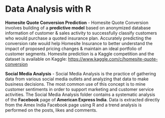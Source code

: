 # Data Analysis with R

**Homesite Quote Conversion Prediction** - Homesite Quote Conversion involves building of a **predictive model** based on anonymized database information of customer & sales activity to successfully classify customers who would purchase a quoted insurance plan. Accurately predicting the conversion rate would help Homesite Insurance to better understand the impact of proposed pricing changes & maintain an ideal portfolio of customer segments. Homesite prediction is a Kaggle competition and the dataset is available on Kaggle: https://www.kaggle.com/c/homesite-quote-conversion 


**Social Media Analysis** - Social Media Analysis is the practice of gathering data from various social media outlets and analyzing that data to make business decisions. The most common use of this concept is to mine customer sentiments in order to support marketing and customer service activities. The Social Media Analysis folder contains a systematic analysis of the **Facebook** page of **American Express India**. Data is extracted directly from the Amex India Facebook page using R and a trend analysis is performed on the posts, likes and comments. 